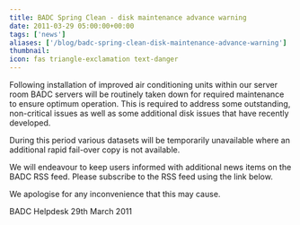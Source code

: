```yaml
---
title: BADC Spring Clean - disk maintenance advance warning
date: 2011-03-29 05:00:00+00:00
tags: ['news']
aliases: ['/blog/badc-spring-clean-disk-maintenance-advance-warning']
thumbnail: 
icon: fas triangle-exclamation text-danger
---
```


Following installation of improved air conditioning units within our server room BADC servers will be routinely taken down for required maintenance to ensure optimum operation. This is required to address some outstanding, non-critical issues as well as some additional disk issues that have recently developed.

During this period various datasets will be temporarily unavailable where an additional rapid fail-over copy is not available.

We will endeavour to keep users informed with additional news items on the BADC RSS feed. Please subscribe to the RSS feed using the link below.

We apologise for any inconvenience that this may cause.

BADC Helpdesk
 29th March 2011
